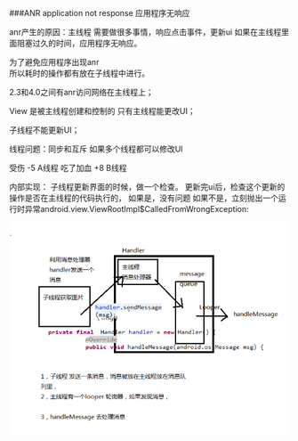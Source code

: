 ###ANR application not response 应用程序无响应

anr产生的原因：主线程 需要做很多事情，响应点击事件，更新ui
		如果在主线程里面阻塞过久的时间，应用程序无响应。

为了避免应用程序出现anr  
所以耗时的操作都有放在子线程中进行。

2.3和4.0之间有anr访问网络在主线程上；



View 是被主线程创建和控制的
只有主线程能更改UI；

子线程不能更新UI；


线程问题：同步和互斥
	如果多个线程都可以修改UI

受伤	 -5 A线程
吃了加血 +8 B线程


内部实现：
子线程更新界面的时候，做一个检查。
更新完ui后，检查这个更新的操作是否在主线程的代码执行的，
如果是，没有问题
如果不是，立刻抛出一个运行时异常android.view.ViewRootImpl$CalledFromWrongException:

![img](https://github.com/frankpi/android_demo/blob/master/%E6%9F%A5%E7%9C%8B%E7%BD%91%E9%A1%B5%E6%BA%90%E7%A0%81/handle.png)
